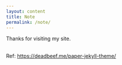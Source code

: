 ```yaml
---
layout: content
title: Note
permalink: /note/
---
```

Thanks for visiting my site.

<br>Ref: https://deadbeef.me/paper-jekyll-theme/

